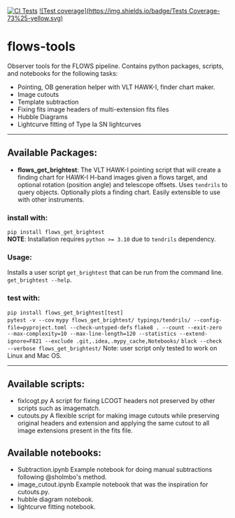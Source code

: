 [![CI Tests](https://github.com/SNflows/flows-tools/actions/workflows/python-package.yml/badge.svg)](https://github.com/SNflows/flows-tools/actions/workflows/python-package.yml)
[![Test coverage](https://img.shields.io/badge/Tests Coverage-73%25-yellow.svg)](https://github.com/SNflows/flows-tools/pull/27#issuecomment-1317015483)

# flows-tools   
Observer tools for the FLOWS pipeline. Contains python packages, scripts, and notebooks for the following tasks:
 - Pointing, OB generation helper with VLT HAWK-I, finder chart maker.
 - Image cutouts
 - Template subtraction
 - Fixing fits image headers of multi-extension fits files
 - Hubble Diagrams
 - Lightcurve fitting of Type Ia SN lightcurves

---
## Available Packages:
 - **flows_get_brightest**: The VLT HAWK-I pointing script that will create a finding chart for HAWK-I 
H-band images given a flows target, and optional rotation (position angle) and telescope offsets.
Uses `tendrils` to query objects. Optionally plots a finding chart. 
Easily extensible to use with other instruments.

### install with:
``pip install flows_get_brightest``   
**NOTE**: Installation requires `python >= 3.10` due to `tendrils` dependency.  
### Usage:
Installs a user script `get_brightest` that can be run from the command line.
``get_brightest --help``.

### test with: 
``pip install flows_get_brightest[test]``    
``pytest -v --cov``
``mypy flows_get_brightest/ typings/tendrils/ --config-file=pyproject.toml --check-untyped-defs``
``flake8 . --count --exit-zero --max-complexity=10 --max-line-length=120 --statistics --extend-ignore=F821 --exclude .git,.idea,.mypy_cache,Notebooks/``
``black --check --verbose flows_get_brightest/``
Note: user script only tested to work on Linux and Mac OS.

---
## Available scripts:
 - fixlcogt.py A script for fixing LCOGT headers not preserved by other scripts such as imagematch.
 - cutouts.py A flexible script for making image cutouts while preserving original headers and extension and applying 
the same cutout to all image extensions present in the fits file.

## Available notebooks:
 - Subtraction.ipynb Example notebook for doing manual subtractions following @sholmbo's method.
 - image_cutout.ipynb Example notebook that was the inspiration for cutouts.py.
 - hubble diagram notebook.
 - lightcurve fitting notebook.
 
